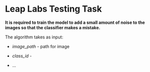 # Leap Labs Testing Task

**It is required to train the model to add a small amount of noise to the images so that the classifier makes a mistake.**

The algorithm takes as input:
- *image_path* - path for image
- *class_id* -

- ...
